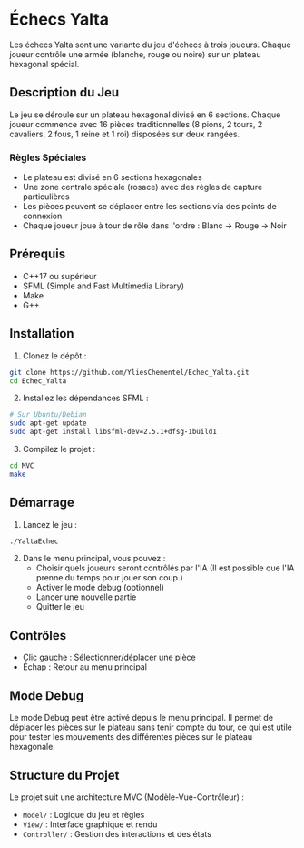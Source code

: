 # Échecs Yalta 

Les échecs Yalta sont une variante du jeu d'échecs à trois joueurs. Chaque joueur contrôle une armée (blanche, rouge ou noire) sur un plateau hexagonal spécial.

## Description du Jeu

Le jeu se déroule sur un plateau hexagonal divisé en 6 sections. Chaque joueur commence avec 16 pièces traditionnelles (8 pions, 2 tours, 2 cavaliers, 2 fous, 1 reine et 1 roi) disposées sur deux rangées.

### Règles Spéciales
- Le plateau est divisé en 6 sections hexagonales
- Une zone centrale spéciale (rosace) avec des règles de capture particulières
- Les pièces peuvent se déplacer entre les sections via des points de connexion
- Chaque joueur joue à tour de rôle dans l'ordre : Blanc → Rouge → Noir

## Prérequis

- C++17 ou supérieur
- SFML (Simple and Fast Multimedia Library)
- Make
- G++

## Installation

1. Clonez le dépôt :
```bash
git clone https://github.com/YliesChementel/Echec_Yalta.git
cd Echec_Yalta
```

2. Installez les dépendances SFML :
```bash
# Sur Ubuntu/Debian
sudo apt-get update
sudo apt-get install libsfml-dev=2.5.1+dfsg-1build1
```

3. Compilez le projet :
```bash
cd MVC
make
```

## Démarrage

1. Lancez le jeu :
```bash
./YaltaEchec
```

2. Dans le menu principal, vous pouvez :
   - Choisir quels joueurs seront contrôlés par l'IA (Il est possible que l'IA prenne du temps pour jouer son coup.)
   - Activer le mode debug (optionnel)
   - Lancer une nouvelle partie
   - Quitter le jeu

## Contrôles

- Clic gauche : Sélectionner/déplacer une pièce
- Échap : Retour au menu principal

## Mode Debug

Le mode Debug peut être activé depuis le menu principal. Il permet de déplacer les pièces sur le plateau sans tenir compte du tour, ce qui est utile pour tester les mouvements des différentes pièces sur le plateau hexagonale.

## Structure du Projet

Le projet suit une architecture MVC (Modèle-Vue-Contrôleur) :
- `Model/` : Logique du jeu et règles
- `View/` : Interface graphique et rendu
- `Controller/` : Gestion des interactions et des états
